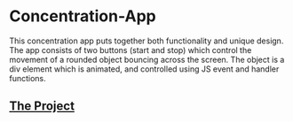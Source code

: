 # Concentration-App
This concentration app puts together both functionality and unique design. The app consists of two buttons (start and stop) which control the movement of a rounded object bouncing across the screen. The object is a div element which is animated, and controlled using JS event and handler functions.

[The Project](https://Concentration-App.johnnyt001.repl.co)
---
